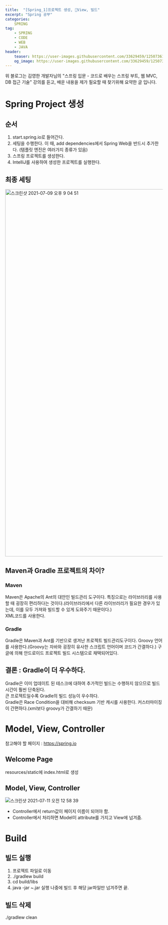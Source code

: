 ```yaml
---
title:  "[Spring_1]프로젝트 생성, View, 빌드"
excerpt: "Spring 공부"
categories:
    SPRING
tag:
    - SPRING
    - CODE
    - WEB
    - JAVA
header:
    teaser: https://user-images.githubusercontent.com/33629459/125073613-34a98180-e0f7-11eb-9e65-2508acbacfab.png
    og_image: https://user-images.githubusercontent.com/33629459/125073613-34a98180-e0f7-11eb-9e65-2508acbacfab.png
---
```

위 블로그는 김영한 개발자님의 "스프링 입문 - 코드로 배우는 스프링 부트, 웹 MVC, DB 접근 기술" 강의를 듣고, 배운 내용을 제가 필요할 때 찾기위해 요약한 글 입니다.  

# Spring Project 생성

## 순서
1. start.spring.io로 들어간다.  
2. 세팅을 수행한다. 이 때, add dependencies에서 Spring Web을 반드시 추가한다. (템플릿 엔진은 여러가지 종류가 있음)
3. 스프링 프로젝트를 생성한다.  
4. IntelliJ를 사용하여 생성한 프로젝트를 실행한다.

## 최종 세팅
<img width="1174" alt="스크린샷 2021-07-09 오후 9 04 51" src="https://user-images.githubusercontent.com/33629459/125075299-5efc3e80-e0f9-11eb-9f03-1e8fbcb712f7.png">

## Maven과 Gradle 프로젝트의 차이?
### Maven
Maven은 Apache의 Ant의 대안인 빌드관리 도구이다.
특징으로는 라이브러리를 사용할 때 굉장히 편리하다는 것이다.(라이브러리에서 다른 라이브러리가 필요한 경우가 있는데, 이를 모두 가져와 빌드할 수 있게 도와주기 때문이다.)  
XML코드를 사용한다.


### Gradle
Gradle은 Maven과 Ant를 기반으로 생겨난 프로젝트 빌드관리도구이다.
Groovy 언어를 사용한다.(Groovy는 자바와 굉장히 유사한 스크립트 언어이며 코드가 간결하다.)
구글에 의해 안드로이드 프로젝트 빌드 시스템으로 채택되어있다.  

## 결론 : Gradle이 더 우수하다.
Gradle은 이미 업데이트 된 테스크에 대하여 추가적인 빌드는 수행하지 않으므로 빌드 시간이 훨씬 단축된다.  
큰 프로젝트일수록 Gradle의 빌드 성능이 우수하다.  
Gradle은 Race Condition을 대비해 checksum 기반 캐시를 사용한다.
커스터마이징이 간편하다.(xml보다 groovy가 간결하기 때문)  

# Model, View, Controller  
참고해야 할 페이지 : https://spring.io  
## Welcome Page
resources/static에 index.html로 생성  
## Model, View, Controller
![스크린샷 2021-07-11 오전 12 58 39](https://user-images.githubusercontent.com/33629459/125169011-3cdeeb00-e1e3-11eb-8ced-6e2350cbd821.png)
- Controller에서 return값이 페이지 이름이 되어야 함.
- Controller에서 처리하면 Model이 attribute를 가지고 View에 넘겨줌.

# Build
## 빌드 실행
1. 프로젝트 파일로 이동
2. ./gradlew build  
3. cd build/libs
4. java -jar ~.jar 실행
나중에 빌드 후 해당 jar파일만 넘겨주면 끝.  


## 빌드 삭제
./gradlew clean
